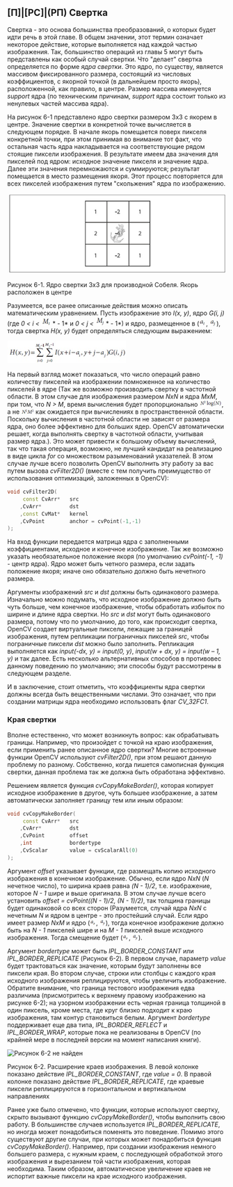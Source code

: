 ## [П]|[РС]|(РП) Свертка

Свертка - это основа большинства преобразований, о которых будет идти речь в этой главе. В общем значении, этот термин означает некоторое действие, которые выполняется над каждой частью изображения. Так, большинство операций из главы 5 могут быть представлены как особый случай свертки. Что "делает" свертка определяется по форме *ядра свертки*. Это ядро, по существу, является массивом фиксированного размера, состоящий из числовых коэффициентов, с якорной точкой (в дальнейшем просто якорь), расположенной, как правило, в центре. Размер массива именуется *support* ядра (по техническим причинам, *support* ядра состоит только из ненулевых частей массива ядра).

На рисунок 6-1 представлено ядро свертки размером 3x3 с якорем в центре. Значение свертки в конкретной точке вычисляется в следующем порядке. В начале якорь помещается поверх пикселя конкретной точки, при этом принимая во внимание тот факт, что остальная часть ядра накладывается на соответствующие рядом стоящие пиксели изображения. В результате имеем два значения для пикселей под ядром: исходное значение пикселя и значение ядра. Далее эти значения перемножаются и суммируются; результат помещается в место размещения якоря. Этот процесс повторяется для всех пикселей изображения путем "скольжения" ядра по изображению.

![Рисунок 6-1 не найден](Images/Pic_6_1.jpg)

Рисунок 6-1. Ядро свертки 3x3 для производной Собеля. Якорь расположен в центре

Разумеется, все ранее описанные действия можно описать математическим уравнением. Пусть изображение это *I(x, y)*, ядро *G(i, j)* (где *0 < i <* ![Формула 6-1 не найдена](Images/Frml_6_1.jpg) * - 1* и *0 < j <* ![Формула 6-2 не найдена](Images/Frml_6_2.jpg) * - 1*) и ядро, размещенное в (![Формула 6-3 не найдена](Images/Frml_6_3.jpg), ![Формула 6-4 не найдена](Images/Frml_6_4.jpg)), тогда свертка *H(x, y)* будет определяться следующим выражением:

![Формула 6-5 не найдена](Images/Frml_6_5.jpg)

На первый взгляд может показаться, что число операций равно количеству пикселей на изображении помноженное на количество пикселей в ядре (Так же возможно производить свертку в частотной области. В этом случае для изображения размером *NxN* и ядра *MxM*, при том, что *N > M*, время вычисления будет пропорционально ![Формула 6-6 не найдена](Images/Frml_6_6.jpg), а не ![Формула 6-7 не найдена](Images/Frml_6_7.jpg) как ожидается при вычислениях в пространственной области. Поскольку вычисления в частотной области не зависят от размера ядра, оно более эффективно для больших ядер. OpenCV автоматически решает, когда выполнять свертку в частотной области, учитывая размер ядра.). Это может привести к большому объему вычислений, так что такая операция, возможно, не лучший кандидат на реализацию в виде цикла *for* со множеством разыменований указателей. В этом случае лучше всего позволить OpenCV выполнить эту работу за вас путем вызова *cvFilter2D()* (вместе с тем получить преимущество от использования оптимизаций, заложенных в OpenCV):

```cpp
void cvFilter2D(
     const CvArr*   src
    ,CvArr*         dst
    ,const CvMat*   kernel
    ,CvPoint        anchor = cvPoint(-1,-1)
);
```

На вход функции передается матрица ядра с заполненными коэффициентами, исходное и конечное изображение. Так же возможно указать необязательное положение якоря (по умолчанию *cvPoint(-1, -1)* - центр ядра). Ядро может быть четного размера, если задать положение якоря; иначе оно обязательно должно быть нечетного размера.

Аргументы изображений *src* и *dst* должны быть одинакового размера. Изначально можно подумать, что исходное изображение должно быть чуть больше, чем конечное изображение, чтобы обработать избыток по ширине и длине ядра свертки. Но *src* и *dst* могут быть одинакового размера, потому что по умолчанию, до того, как происходит свертка, OpenCV создает виртуальные пиксели, лежащие за границей изображения, путем репликации пограничных пикселей *src*, чтобы пограничные пиксели *dst* можно было заполнить. Репликация выполняется как *input(-dx, y) = input(0, y)*, *input(w + dx, y) = input(w – 1, y)* и так далее. Есть несколько альтернативных способов в противовес данному поведению по умолчанию; эти способы будут рассмотрены в следующем разделе.

И в заключение, стоит отметить, что коэффициенты ядра свертки должны всегда быть вещественными числами. Это означает, что при создании матрицы ядра необходимо использовать флаг *CV_32FC1*. 


### Края свертки

Вполне естественно, что может возникнуть вопрос: как обрабатывать границы. Например, что произойдет с точкой на краю изображения, если применить ранее описанное ядро свертки? Многие встроенные функции OpenCV используют *cvFilter2D()*, при этом решают данную проблему по разному. Собственно, когда пишется самописная функция свертки, данная проблема так же должна быть обработана эффективно. 

Решением является функция *cvCopyMakeBorder()*, которая копирует исходное изображение в другое, чуть большее изображение, а затем автоматически заполняет границу тем или иным образом: 

```cpp
void cvCopyMakeBorder(
     const CvArr*   src
    ,CvArr*         dst
    ,CvPoint        offset
    ,int            bordertype
    ,CvScalar       value = cvScalarAll(0)
);
```

Аргумент *offset* указывает функции, где размещать копию исходного изображения в конечном изображение. Обычно, если ядро *NxN* (*N* нечетное число), то ширина краев равна *(N - 1)/2*, т.е. изображение, которое *N - 1* шире и выше оригинала. В этом случае лучше всего установить *offset = cvPoint((N - 1)/2, (N - 1)/2)*, так толщина границы будет одинаковой со всех сторон (Разумеется, случай ядра *NxN* с нечетным *N* и ядром в центре - это простейший случай. Если ядро имеет размер *NxM* и ядро (![Формула 6-8 не найдена](Images/Frml_6_8.jpg), ![Формула 6-9 не найдена](Images/Frml_6_9.jpg)), тогда конечное изображение должно быть на *N - 1* пикселей шире и на *M - 1* пикселей выше исходного изображения. Тогда смещение будет (![Формула 6-8 не найдена](Images/Frml_6_8.jpg), ![Формула 6-9 не найдена](Images/Frml_6_9.jpg)).

Аргумент *bordertype* может быть *IPL_BORDER_CONSTANT* или *IPL_BORDER_REPLICATE* (Рисунок 6-2). В первом случае, параметр *value* будет трактоваться как значение, которым будут заполнены все пиксели края. Во втором случае, строки или столбцы с каждого края исходного изображения реплицируются, чтобы увеличить изображение. Обратите внимание, что граница тестового изображения едва различима (присмотритесь к верхнему правому изображению на рисунке 6-2); на узорном изображении есть черная граница толщиной в один пиксель, кроме места, где круг близко подходит к краю изображения, там контур становиться белым. Аргумент *bordertype* поддерживает еще два типа, *IPL_BORDER_REFLECT* и *IPL_BORDER_WRAP*, которые пока не реализованы в OpenCV (по крайней мере в последней версии на момент написания книги).

![Рисунок 6-2 не найден](Images/Pic-6_2.jpg)

Рисунок 6-2. Расширение краев изображения. В левой колонке показано действие *IPL_BORDER_CONSTANT*, где *value = 0*. В правой колонке показано действие *IPL_BORDER_REPLICATE*, где краевые пиксели реплицируются в горизонтальном и вертикальном направлениях

Ранее уже было отмечено, что функции, которые используют свертку, скрыто вызывают функцию *cvCopyMakeBorder()*, чтобы выполнить свою работу. В большинстве случаев используется *IPL_BORDER_REPLICATE*, но иногда может понадобиться поменять это поведение. Помимо этого существуют другие случаи, при которых может понадобиться функция *cvCopyMakeBorder()*. Например, при создании изображения немного большего размера, с нужным краем, с последующей обработкой этого изображения и вырезанием той части изображения, которая необходима. Таким образом, автоматическое увеличение краев не испортит важные пиксели на крае исходного изображения.

